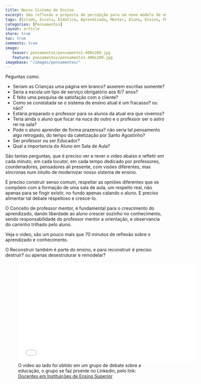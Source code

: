 ```yaml
---
title: Nosso Sistema de Ensino
excerpt: Uma reflexão e proposta de percepção para um novo modelo de ensino.
tags: [Estudo, Escola, Didatica, Aprendizado, Mentor, Aluno, Ensino, Pedagogia, Video]
categories: [Pensamentos]
layout: article
share: true
toc: true
comments: true
image:
   teaser: pensamentos/pensamento1-400x200.jpg
   feature: pensamentos/pensamento1-400x200.jpg
imagebase: "/images/pensamentos/"
---
```

Peguntas como:

 * Seriam as Crianças uma página em branco? asserem escritas somente?
 * Seria a escola um tipo de serviço obrigatório aos 6/7 anos?
 * É feito uma pesquisa de satisfação com o cliente?
 * Como se constatada se o sistema de ensino atual é um fracasso? ou não?
 * Estária preparado o professor para os alunos da atual era que vivemos?
 * Teria ainda o aluno que focar na nuca do outro e o professor ser o astro rei na sala?
 * Pode o aluno aprender de forma prazerosa? não seria tal pensamento algo retrogado, do tempo da catetização por Santo Agostinho?
 * Ser professor ou ser Educador?
 * Qual a importancia do Aluno em Sala de Aula?
 
São tantas perguntas, que é preciso ver e rever o video abaixo e refletir em cada minuto, em cada 
locutor, em cada tempo dedicado por professores, coordenadores, pensadores ali presente, com visões
diferentes, mas sincronas num intuito de modernizar nosso sistema de ensino.

E preciso construir senso comum, respeitar as opniões diferentes que se compõem com a formação de 
uma sala de aula, um respeito real, não apenas para se fingir existir, no fundo apenas calando o 
aluno. E preciso alimentar tal debate respeitoso e cresce-lo.

O Conceito de professor mentor, é fundamental para o crescimento do aprendizado, dando liberdade ao
aluno crescer sozinho no conhecimento, sendo responsabilidade do professor mentor a orientação, e 
observancia do caminho trilhado pelo aluno. 

Veja o video, são um pouco mais que 70 minutos de reflexão sobre o aprendizado e conhecimento.

O Reconstruir também é parte do ensino, e para reconstruir é preciso destruir? ou apenas desestruturar
e remodelar?

<Figure>
<iframe width="560" height="315" src="//www.youtube.com/embed/HX6P6P3x1Qg" frameborder="0" allowfullscreen></iframe>
<figcaption>O video ao lado foi obtido em um grupo de debate sobre a educação, o grupo se faz prsente no Linkedin, pelo link: <a href="https://www.linkedin.com/groups/Docentes-Institui%C3%A7%C3%B5es-Ensino-Superior-3046666?home=&gid=3046666&trk=anet_ug_hm&goback=%2Egde_3046666_member_5931569464691695619%2Egmp_3046666">Docentes em Instituições de Ensino Superior</a>
</figcaption>
</Figure>
